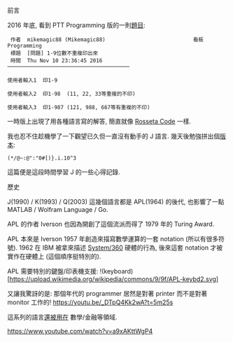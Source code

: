 前言

2016 年底, 看到 PTT Programming 版的一則[題目](https://www.ptt.cc/bbs/Programming/M.1478792208.A.EFC.html):

     作者  mikemagic88 (Mikemagic88)                            看板  Programming
     標題  [問題] 1-9位數不重複印出來
     時間  Thu Nov 10 23:36:45 2016
    ───────────────────────────────────────

    使用者輸入1  印1-9

    使用者輸入2  印1-98  (11, 22, 33等重複的不印)

    使用者輸入3  印1-987 (121, 988, 667等有重複的不印)

一時版上出現了用各種語言寫的解答, 簡直就像 [Rosseta Code](https://rosettacode.org/wiki/Category:J) 一樣.

我也忍不住趁機學了一下觀望已久但一直沒有動手的 J 語言. 幾天後勉強拼出個[版本](https://www.ptt.cc/bbs/Programming/M.1482166817.A.DC1.html):

    (*/@~:@":"0#[)}.i.10^3
    
這篇便是這段時間學習 J 的一些心得記錄.


歷史

J(1990) / K(1993) / Q(2003) 這幾個語言都是 APL(1964) 的後代, 也影響了一點 MATLAB / Wolfram Language / Go.

APL 的作者 Iverson 也因為開創了這個流派而得了 1979 年的 Turing Award.

APL 本來是 Iverson 1957 年創造來描寫數學運算的一套 notation (所以有很多符號). 1962 在 IBM 被拿來描述 [System/360](https://en.wikipedia.org/wiki/IBM_System/360) 硬體的行為, 後來這套 notation 才被實作在硬體上 (這個順序挺特別的).

APL 需要特別的鍵盤/印表機支援:
!(keyboard)[https://upload.wikimedia.org/wikipedia/commons/9/9f/APL-keybd2.svg]

又讓我驚訝的是: 那個年代的 programmer 居然是對著 printer 而不是對著 monitor 工作的!
https://youtu.be/_DTpQ4Kk2wA?t=5m25s

這系列的語言[還被用在](https://en.wikipedia.org/wiki/APL_(programming_language)#Use) 數學/金融等領域.

https://www.youtube.com/watch?v=a9xAKttWgP4
